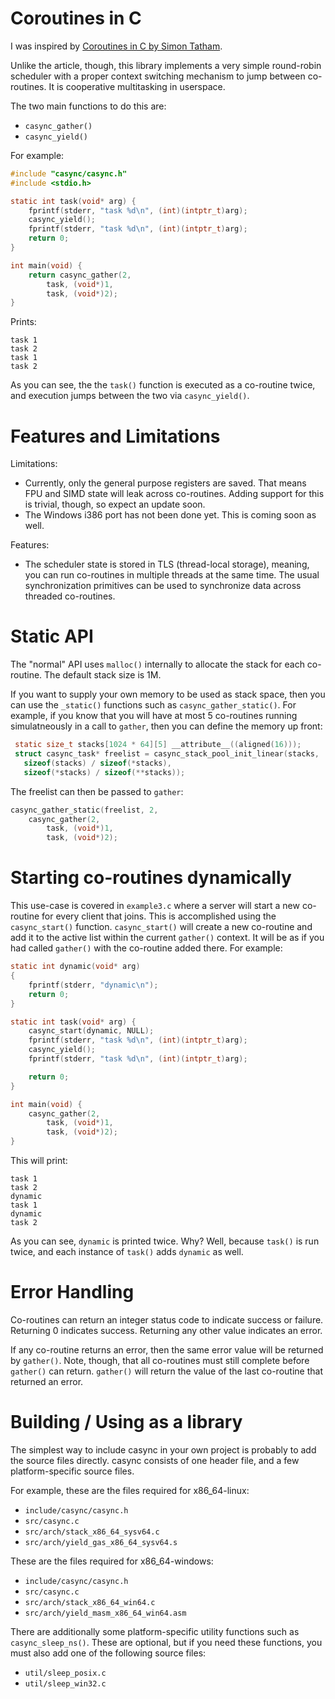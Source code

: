 # Coroutines in C

I was inspired by [Coroutines in C by Simon Tatham](https://www.chiark.greenend.org.uk/~sgtatham/coroutines.html).

Unlike  the  article, though, this library implements a very simple round-robin
scheduler  with  a  proper  context  switching  mechanism   to   jump   between
co-routines. It is cooperative multitasking in userspace.

The two main functions to do this are:
  + ```casync_gather()```
  + ```casync_yield()```

For example:

```c
#include "casync/casync.h"
#include <stdio.h>

static int task(void* arg) {
    fprintf(stderr, "task %d\n", (int)(intptr_t)arg);
    casync_yield();
    fprintf(stderr, "task %d\n", (int)(intptr_t)arg);
    return 0;
}

int main(void) {
    return casync_gather(2,
        task, (void*)1,
        task, (void*)2);
}
```

Prints:

```
task 1
task 2
task 1
task 2
```

As  you  can see, the the ```task()``` function is  executed  as  a  co-routine
twice,  and  execution  jumps   between   the   two  via  ```casync_yield()```.

# Features and Limitations

Limitations:
 + Currently, only the general purpose  registers  are  saved.  That means FPU and
   SIMD state will leak across co-routines. Adding  support  for  this is trivial,
   though, so expect an update soon.
 + The Windows i386 port has not been done yet. This is coming soon as well.

Features:
 + The scheduler state is stored in TLS (thread-local storage), meaning, you can
   run co-routines in multiple threads at the same time. The usual synchronization
   primitives can  be  used  to  synchronize  data  across  threaded  co-routines.

# Static API

The "normal"  API uses ```malloc()``` internally to allocate the stack for each
co-routine. The default stack size is 1M.

If you want to supply  your  own memory to be used as stack space, then you can
use  the  ```_static()```  functions such as ```casync_gather_static()```.  For
example, if you  know  that  you  will  have  at  most  5  co-routines  running
simulatneously in a call to ```gather```, then you  can  define  the  memory up
front:

```c
 static size_t stacks[1024 * 64][5] __attribute__((aligned(16)));
 struct casync_task* freelist = casync_stack_pool_init_linear(stacks,
   sizeof(stacks) / sizeof(*stacks),
   sizeof(*stacks) / sizeof(**stacks));
 ```

The freelist can then be passed to ```gather```:

```c
casync_gather_static(freelist, 2,
    casync_gather(2,
        task, (void*)1,
        task, (void*)2);
```

# Starting co-routines dynamically

This use-case is covered in ```example3.c``` where a  server  will  start a new
co-routine  for  every  client  that joins.  This  is  accomplished  using  the
```casync_start()```   function.   ```casync_start()```  will  create   a   new
co-routine  and add it to the active list  within  the  current  ```gather()```
context. It will be as if you had  called  ```gather()```  with  the co-routine
added there. For example:

```c
static int dynamic(void* arg)
{
    fprintf(stderr, "dynamic\n");
    return 0;
}

static int task(void* arg) {
    casync_start(dynamic, NULL);
    fprintf(stderr, "task %d\n", (int)(intptr_t)arg);
    casync_yield();
    fprintf(stderr, "task %d\n", (int)(intptr_t)arg);

    return 0;
}

int main(void) {
    casync_gather(2,
        task, (void*)1,
        task, (void*)2);
}
```

This will print:

```
task 1
task 2
dynamic
task 1
dynamic
task 2
```

As you can see, ```dynamic``` is printed twice. Why? Well, because ```task()```
is run twice, and each instance of  ```task()```  adds  ```dynamic```  as well.

# Error Handling

Co-routines can return an  integer  status code to indicate success or failure.
Returning 0 indicates success. Returning any other value  indicates  an  error.

If  any co-routine returns an error, then the same error value will be returned
by  ```gather()```.  Note,  though,  that all co-routines must  still  complete
before ```gather()```  can  return. ```gather()``` will return the value of the
last co-routine that returned an error.

# Building / Using as a library

The simplest way to include casync in your own project is probably to  add  the
source  files  directly.  casync  consists  of  one  header  file,  and  a  few
platform-specific source files.

For example, these are the files required for x86_64-linux:

  + ```include/casync/casync.h```
  + ```src/casync.c```
  + ```src/arch/stack_x86_64_sysv64.c```
  + ```src/arch/yield_gas_x86_64_sysv64.s```

These are the files required for x86_64-windows:

  + ```include/casync/casync.h```
  + ```src/casync.c```
  + ```src/arch/stack_x86_64_win64.c```
  + ```src/arch/yield_masm_x86_64_win64.asm```

There  are  additionally  some  platform-specific  utility  functions  such  as
```casync_sleep_ns()```. These are optional,  but  if you need these functions,
you must also add one of the following source files:

  + ```util/sleep_posix.c```
  + ```util/sleep_win32.c```
